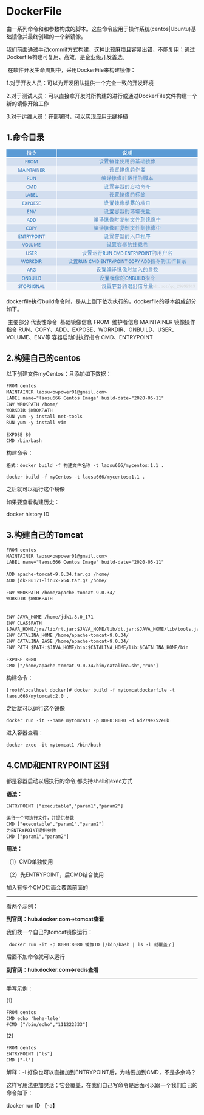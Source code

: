 # DockerFile

​	由一系列命令和和参数构成的脚本。这些命令应用于操作系统(centos|Ubuntu)基础镜像并最终创建的一个新镜像。

​	我们前面通过手动commit方式构建，这种比较麻烦且容易出错，不能复用；通过Dockerfile构建可复用、高效，是企业级开发首选。

​	在软件开发生命周期中，采用DockerFile来构建镜像：

1.对于开发人员：可以为开发团队提供一个完全一致的开发环境

2.对于测试人员：可以直接拿开发时所构建的进行或通过DockerFile文件构建一个新的镜像开始工作

3.对于运维人员：在部署时，可以实现应用无缝移植

## 1.命令目录

![](assets/20171023143753139.png)

dockerfile执行build命令时，是从上倒下依次执行的，dockerfile的基本组成部分如下。

​      主要部分                     代表性命令
​    基础镜像信息                   FROM
​    维护者信息                       MAINTAINER
​    镜像操作指令                   RUN、COPY、ADD、EXPOSE、WORKDIR、ONBUILD、USER、VOLUME、ENV等
​    容器启动时执行指令       CMD、ENTRYPOINT

## 2.构建自己的centos

以下创建文件myCentos；且添加如下数据：

```shell
FROM centos
MAINTAINER laosu<owpower01@gmail.com>
LABEL name="laosu666 Centos Image" build-date="2020-05-11"
ENV WROKPATH /home/
WORKDIR $WROKPATH
RUN yum -y install net-tools
RUN yum -y install vim

EXPOSE 80
CMD /bin/bash
```

构建命令：

```shell
格式：docker build -f 构建文件名称 -t laosu666/mycentos:1.1 .
```

```shell
docker build -f myCentos -t laosu666/mycentos:1.1 .
```

之后就可以运行这个镜像



如果要查看构建历史：

docker history ID



## 3.构建自己的Tomcat

```shell
FROM centos
MAINTAINER laosu<owpower01@gmail.com>
LABEL name="laosu666 Centos Image" build-date="2020-05-11"

ADD apache-tomcat-9.0.34.tar.gz /home/
ADD jdk-8u171-linux-x64.tar.gz /home/

ENV WROKPATH /home/apache-tomcat-9.0.34/
WORKDIR $WROKPATH


ENV JAVA_HOME /home/jdk1.8.0_171
ENV CLASSPATH $JAVA_HOME/jre/lib/rt.jar:$JAVA_HOME/lib/dt.jar:$JAVA_HOME/lib/tools.jar
ENV CATALINA_HOME /home/apache-tomcat-9.0.34/
ENV CATALINA_BASE /home/apache-tomcat-9.0.34/
ENV PATH $PATH:$JAVA_HOME/bin:$CATALINA_HOME/lib:$CATALINA_HOME/bin

EXPOSE 8080
CMD ["/home/apache-tomcat-9.0.34/bin/catalina.sh","run"]
```

构建命令：

```shell
[root@localhost docker]# docker build -f mytomcatdockerfile -t laosu666/mytomcat:2.0 .
```

之后就可以运行这个镜像

```shell
docker run -it --name mytomcat1 -p 8080:8080 -d 6d279e252e0b
```

进入容器查看：

```shell
docker exec -it mytomcat1 /bin/bash
```



## 4.CMD和ENTRYPOINT区别

都是容器启动以后执行的命令;都支持shell和exec方式

**语法：**

```shell
ENTRYPOINT ["executable","param1","param2"]
```

```shell
运行一个可执行文件，并提供参数
CMD ["executable","param1","param2"] 
为ENTRYPOINT提供参数
CMD ["param1","param2"] 
```

**用法：**

（1）CMD单独使用

（2）先ENTRYPOINT，后CMD结合使用

加入有多个CMD后面会覆盖前面的

---

看两个示例：

**到官网：hub.docker.com->tomcat查看**

我们找一个自己的tomcat镜像运行：

```shell
 docker run -it -p 8080:8080 镜像ID [/bin/bash | ls -l 就覆盖了]
```

后面不加命令就可以运行

**到官网：hub.docker.com->redis查看**

---

手写示例：

(1)

```
FROM centos
CMD echo 'hehe-lele'
#CMD ["/bin/echo","111222333"]
```

(2)

```shell
FROM centos
ENTRYPOINT ["ls"]
CMD ["-l"]
```

解释：-l 好像也可以直接加到ENTRYPOINT后，为啥要加到CMD，不是多余吗？

这样写用法更加灵活；它会覆盖，在我们自己写命令是后面可以跟一个我们自己的命令如下： 

docker run  ID  【-a】















